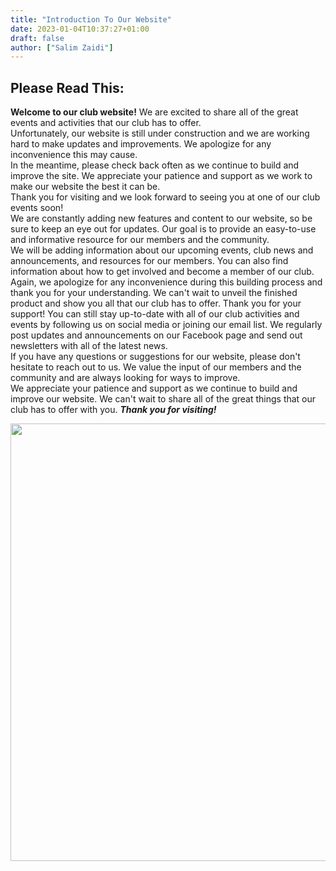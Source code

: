 ```yaml
---
title: "Introduction To Our Website"
date: 2023-01-04T10:37:27+01:00
draft: false
author: ["Salim Zaidi"]
---
```

## Please Read This:
**Welcome to our club website!** We are excited to share all of the great events and activities that our club has to offer.   
Unfortunately, our website is still under construction and we are working hard to make updates and improvements. We apologize for any inconvenience this may cause.   
In the meantime, please check back often as we continue to build and improve the site. We appreciate your patience and support as we work to make our website the best it can be.  
Thank you for visiting and we look forward to seeing you at one of our club events soon!   
We are constantly adding new features and content to our website, so be sure to keep an eye out for updates. Our goal is to provide an easy-to-use and informative resource for our members and the community.   
We will be adding information about our upcoming events, club news and announcements, and resources for our members. You can also find information about how to get involved and become a member of our club.  
Again, we apologize for any inconvenience during this building process and thank you for your understanding. We can't wait to unveil the finished product and show you all that our club has to offer. Thank you for your support! You can still stay up-to-date with all of our club activities and events by following us on social media or joining our email list. We regularly post updates and announcements on our Facebook page and send out newsletters with all of the latest news.   
If you have any questions or suggestions for our website, please don't hesitate to reach out to us. We value the input of our members and the community and are always looking for ways to improve.  
We appreciate your patience and support as we continue to build and improve our website. We can't wait to share all of the great things that our club has to offer with you. _**Thank you for visiting!**_
<!-- ![StayTuned](/stay-tuned.jpg)-->

<img src="/stay-tuned.jpg" width="700">